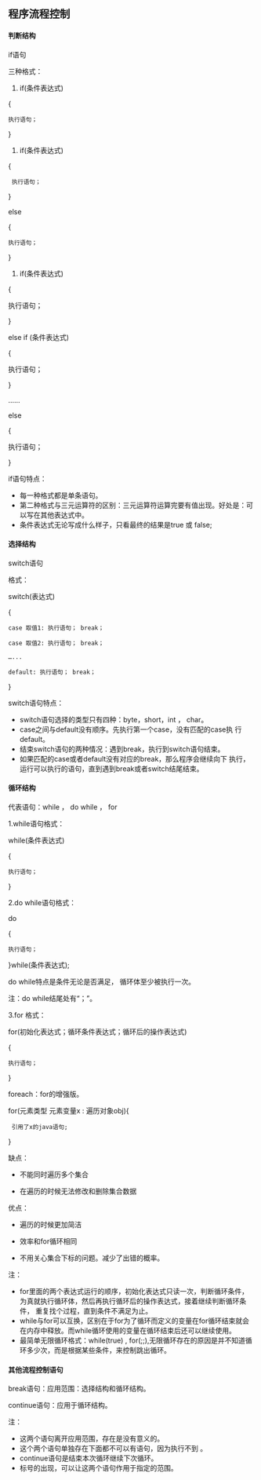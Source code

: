## 程序流程控制

#### 判断结构

if语句

三种格式：

1. if\(条件表达式\) 

{

```
执行语句； 
```

}

1. if\(条件表达式\) 

{

```
 执行语句； 
```

}

else

{

```
执行语句； 
```

}

1. if\(条件表达式\) 

{

执行语句；

}

else if \(条件表达式\)

{

执行语句；

}

……

else

{

执行语句；

}

if语句特点：

* 每一种格式都是单条语句。 
* 第二种格式与三元运算符的区别：三元运算符运算完要有值出现。好处是：可以写在其他表达式中。
* 条件表达式无论写成什么样子，只看最终的结果是true 或 false;

#### 选择结构

switch语句

格式：

switch\(表达式\)

{

```
case 取值1: 执行语句； break； 

case 取值2: 执行语句； break；

…... 

default: 执行语句； break； 
```

}

switch语句特点：

* switch语句选择的类型只有四种：byte，short，int ， char。 
* case之间与default没有顺序。先执行第一个case，没有匹配的case执 行default。
* 结束switch语句的两种情况：遇到break，执行到switch语句结束。 
* 如果匹配的case或者default没有对应的break，那么程序会继续向下 执行，运行可以执行的语句，直到遇到break或者switch结尾结束。

#### 循环结构

代表语句：while ， do while ， for

1.while语句格式：

while\(条件表达式\)

{

```
执行语句； 
```

}

2.do while语句格式：

do

{

```
执行语句；
```

}while\(条件表达式\);

do while特点是条件无论是否满足， 循环体至少被执行一次。

注：do while结尾处有“；”。

3.for 格式：

for\(初始化表达式；循环条件表达式；循环后的操作表达式\)

{

```
执行语句； 
```

}

foreach：for的增强版。

for\(元素类型 元素变量x : 遍历对象obj\){

```
 引用了x的java语句;
```

}

缺点：

* 不能同时遍历多个集合

* 在遍历的时候无法修改和删除集合数据

优点：

* 遍历的时候更加简洁

* 效率和for循环相同

* 不用关心集合下标的问题。减少了出错的概率。

注：

* for里面的两个表达式运行的顺序，初始化表达式只读一次，判断循环条件， 为真就执行循环体，然后再执行循环后的操作表达式，接着继续判断循环条件， 重复找个过程，直到条件不满足为止。 
* while与for可以互换，区别在于for为了循环而定义的变量在for循环结束就会在内存中释放。而while循环使用的变量在循环结束后还可以继续使用。 
* 最简单无限循环格式：while\(true\) , for\(;;\),无限循环存在的原因是并不知道循环多少次，而是根据某些条件，来控制跳出循环。

#### 其他流程控制语句

break语句：应用范围：选择结构和循环结构。

continue语句：应用于循环结构。

注：

* 这两个语句离开应用范围，存在是没有意义的。 
* 这个两个语句单独存在下面都不可以有语句，因为执行不到 。 
* continue语句是结束本次循环继续下次循环。
* 标号的出现，可以让这两个语句作用于指定的范围。



